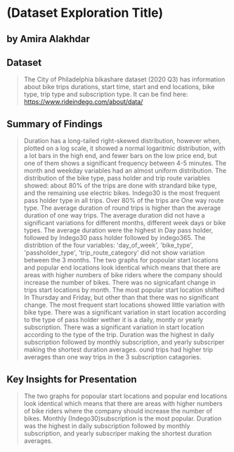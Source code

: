 # (Dataset Exploration Title)
## by Amira Alakhdar


## Dataset

> The City of Philadelphia bikashare dataset (2020 Q3) has information about bike trips durations, start time, start and end locations, bike type, trip type and subscription type. It can be find here: https://www.rideindego.com/about/data/


## Summary of Findings

> Duration has a long-tailed right-skewed distribution, however when, plotted on a log scale, it showed a normal logaritmic distribution, with a lot bars in the high end, and fewer bars on the low price end, but one of them shows a significant frequency between 4-5 minutes.
> The month and weekday variables had an almost uniform distribution.
> The distribution of the bike type, pass holder and trip route variables showed:
about 80% of the trips are done with strandard bike type, and the remaining use electric bikes.
Indego30 is the most frequent pass holder type in all trips.
Over 80% of the trips are One way route type.
> The average duration of round trips is higher than the average duration of one way trips.
> The average duration did not have a significant variations for different months, different week days or bike types.
> The average duration were the highest in Day pass holder, followed by Indego30 pass holder followed by indego365.
> The distribtion of the four variables: 'day_of_week', 'bike_type', 'passholder_type', 'trip_route_category' did not show variation between the 3 months.
> The two graphs for popoular start locations and popular end locations look identical which means that there are areas with higher numbers of bike riders where the company should increase the number of bikes.
> There was no signicafant change in trips start locations by month.
> The most popular start location shifted In Thursday and Friday, but other than that there was no significant change.
> The most frequent start locations showed little variation with bike type.
> There was a significant variation in start location according to the type of pass holder wether it is a daily, montly or yearly subscription.
> There was a significant variation in start location according to the type of the trip.
> Duration was the highest in daily subscription followed by monthly subscription, and yearly subscriper making the shortest duration averages.
>ound trips had higher trip averages than one way trips in the 3 subscription catagories.

## Key Insights for Presentation

> The two graphs for popoular start locations and popular end locations look identical which means that there are areas with higher numbers of bike riders where the company should increase the number of bikes.
> Monthly (Indego30)subscription is the most popular.
> Duration was the highest in daily subscription followed by monthly subscription, and yearly subscriper making the shortest duration averages.